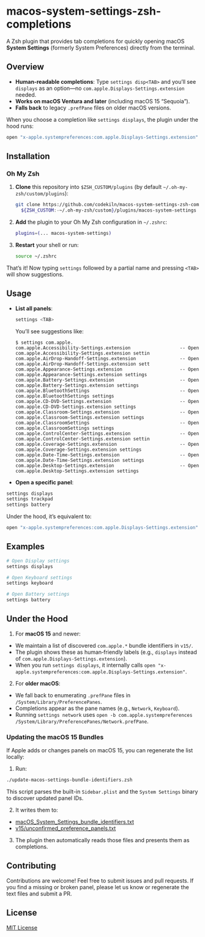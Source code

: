 # macos-system-settings-zsh-completions

A Zsh plugin that provides tab completions for quickly opening macOS **System Settings** (formerly System Preferences) directly from the terminal.  

## Overview

- **Human‐readable completions**: Type `settings disp<TAB>` and you’ll see `displays` as an option—no `com.apple.Displays-Settings.extension` needed.  
- **Works on macOS Ventura and later** (including macOS 15 “Sequoia”).  
- **Falls back** to legacy `.prefPane` files on older macOS versions.  

When you choose a completion like `settings displays`, the plugin under the hood runs:

~~~bash
open "x-apple.systempreferences:com.apple.Displays-Settings.extension"
~~~

## Installation

### Oh My Zsh

1. **Clone** this repository into `$ZSH_CUSTOM/plugins` (by default `~/.oh-my-zsh/custom/plugins`):
   ~~~bash
   git clone https://github.com/codekiln/macos-system-settings-zsh-completions.git \
     ${ZSH_CUSTOM:-~/.oh-my-zsh/custom}/plugins/macos-system-settings
   ~~~

2. **Add** the plugin to your Oh My Zsh configuration in `~/.zshrc`:
   ~~~bash
   plugins=(... macos-system-settings)
   ~~~

3. **Restart** your shell or run:
   ~~~bash
   source ~/.zshrc
   ~~~

That’s it! Now typing `settings` followed by a partial name and pressing `<TAB>` will show suggestions.

## Usage

- **List all panels**:
  ~~~bash
  settings <TAB>
  ~~~
  You’ll see suggestions like:
  ~~~
  $ settings com.apple.
  com.apple.Accessibility-Settings.extension                  -- Open com.apple.Accessibility-Settings.extension settin
  com.apple.AirDrop-Handoff-Settings.extension                -- Open com.apple.AirDrop-Handoff-Settings.extension sett
  com.apple.Appearance-Settings.extension                     -- Open com.apple.Appearance-Settings.extension settings
  com.apple.Battery-Settings.extension                        -- Open com.apple.Battery-Settings.extension settings
  com.apple.BluetoothSettings                                 -- Open com.apple.BluetoothSettings settings
  com.apple.CD-DVD-Settings.extension                         -- Open com.apple.CD-DVD-Settings.extension settings
  com.apple.Classroom-Settings.extension                      -- Open com.apple.Classroom-Settings.extension settings
  com.apple.ClassroomSettings                                 -- Open com.apple.ClassroomSettings settings
  com.apple.ControlCenter-Settings.extension                  -- Open com.apple.ControlCenter-Settings.extension settin
  com.apple.Coverage-Settings.extension                       -- Open com.apple.Coverage-Settings.extension settings
  com.apple.Date-Time-Settings.extension                      -- Open com.apple.Date-Time-Settings.extension settings
  com.apple.Desktop-Settings.extension                        -- Open com.apple.Desktop-Settings.extension settings
   ~~~

- **Open a specific panel**:
~~~bash
settings displays
settings trackpad
settings battery
~~~
Under the hood, it’s equivalent to:
~~~bash
open "x-apple.systempreferences:com.apple.Displays-Settings.extension"
~~~

## Examples

~~~bash
# Open Display settings
settings displays

# Open Keyboard settings
settings keyboard

# Open Battery settings
settings battery
~~~

## Under the Hood

1. For **macOS 15** and newer:  
 - We maintain a list of discovered `com.apple.*` bundle identifiers in `v15/`.  
 - The plugin shows these as human‐friendly labels (e.g., `displays` instead of `com.apple.Displays-Settings.extension`).  
 - When you run `settings displays`, it internally calls `open "x-apple.systempreferences:com.apple.Displays-Settings.extension"`.

2. For **older macOS**:  
 - We fall back to enumerating `.prefPane` files in `/System/Library/PreferencePanes`.  
 - Completions appear as the pane names (e.g., `Network`, `Keyboard`).  
 - Running `settings network` uses `open -b com.apple.systempreferences /System/Library/PreferencePanes/Network.prefPane`.

### Updating the macOS 15 Bundles

If Apple adds or changes panels on macOS 15, you can regenerate the list locally:

1. Run:
 ~~~bash
 ./update-macos-settings-bundle-identifiers.zsh
 ~~~
 This script parses the built-in `Sidebar.plist` and the `System Settings` binary to discover updated panel IDs.  

2. It writes them to:
  * [macOS_System_Settings_bundle_identifiers.txt](./v15/macOS_System_Settings_bundle_identifiers.txt)
  * [v15/unconfirmed_preference_panels.txt](./v15/unconfirmed_preference_panels.txt)

3. The plugin then automatically reads those files and presents them as completions.

## Contributing

Contributions are welcome! Feel free to submit issues and pull requests. If you find a missing or broken panel, please let us know or regenerate the text files and submit a PR.

## License

[MIT License](LICENSE)